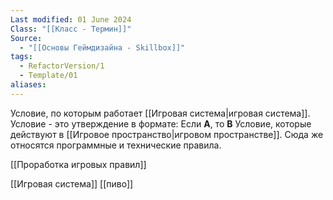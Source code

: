 ```yaml
---
Last modified: 01 June 2024
Class: "[[Класс - Термин]]"
Source:
  - "[[Основы Геймдизайна - Skillbox]]"
tags:
  - RefactorVersion/1
  - Template/01
aliases: 
---
```

Условие, по которым работает [[Игровая система|игровая система]]. Условие - это утверждение в формате: Если **А**, то **В** 
Условие, которые действуют в [[Игровое пространство|игровом пространстве]].
Сюда же относятся программные и технические правила.

[[Проработка игровых правил]]

[[Игровая система]]
[[пиво]]
